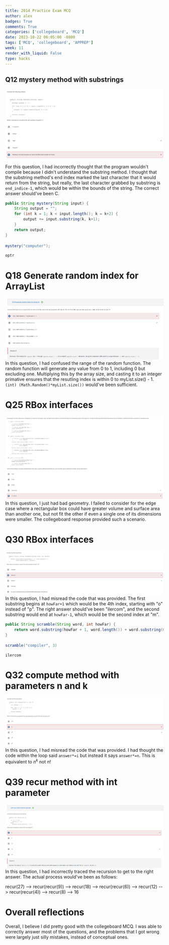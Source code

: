 ```yaml
---
title: 2014 Practice Exam MCQ
author: alex
badges: True
comments: True
categories: ['collegeboard', 'MCQ']
date: 2023-10-22 06:05:00 -0800
tags: ['MCQ', 'collegeboard', 'APPREP']
week: 11
render_with_liquid: False
type: hacks
---
```


## Q12 mystery method with substrings

![Q12](/assets/img/2014_MC/Q12.png)  

For this question, I had incorrectly thought that the program wouldn't compile because I didn't understand the substring method. I thought that the substring method's end index marked the last character that it would return from the string, but really, the last character grabbed by substring is `end_indice-1`, which would be within the bounds of the string. The correct answer should've been C.


```java
public String mystery(String input) {
    String output = "";
    for (int k = 1; k < input.length(); k = k+2) {
        output += input.substring(k, k+1);
    }
    return output;
}

mystery("computer");
```




    optr



# Q18 Generate random index for ArrayList
![Q12](/assets/img/2014_MC/Q18.png)  
In this question, I had confused the range of the random function. The random function will generate any value from 0 to 1, including 0 but excluding one. Multiplying this by the array size, and casting it to an integer primative ensures that the resutling index is within 0 to myList.size() - 1. `(int) (Math.Random()*myList.size())` would've been sufficient. 

# Q25 RBox interfaces
![Q25](/assets/img/2014_MC/Q25.png)  
In this question, I just had bad geometry. I failed to consider for the edge case where a rectangular box could have greater volume and surface area than another one, but not fit the other if even a single one of its dimensions were smaller. The collegeboard response provided such a scenario.

# Q30 RBox interfaces
![Q30](/assets/img/2014_MC/Q30.png)  
In this question, I had misread the code that was provided. The first substring begins at `howFar+1` which would be the 4th index, starting with "o" instead of "p". The right answer should've been "ilercom", and the second substring would end at `howFar-1`, which would be the second index at "m".


```java
public String scramble(String word, int howFar) {
    return word.substring(howFar + 1, word.length()) + word.substring(0, howFar);
}

scramble("compiler", 3)
```




    ilercom



# Q32 compute method with parameters n and k
![Q32](/assets/img/2014_MC/Q32.png)  
In this question, I had misread the code that was provided. I had thought the code within the loop said `answer*=i` but instead it says `answer*=n`. This is equivalent to $n^k$ not $n!$

# Q39 recur method with int parameter
![Q39](/assets/img/2014_MC/Q39.png)  
In this question, I had incorrectly traced the recursion to get to the right answer. The actual process would've been as follows:  

recur(27) --> recur(recur(9)) --> recur(18) --> recur(recur(6)) --> recur(12) --> recur(recur(4)) --> recur(8) --> 16

# Overall reflections

Overall, I believe I did pretty good with the collegeboard MCQ. I was able to correctly answer most of the questions, and the problems that I got wrong were largely just silly mistakes, instead of conceptual ones.

